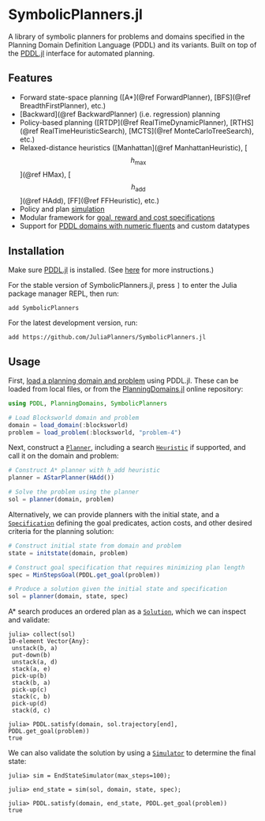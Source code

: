 # SymbolicPlanners.jl

A library of symbolic planners for problems and domains specified in the Planning Domain Definition Language (PDDL) and its variants. Built on top of the [PDDL.jl](https://github.com/JuliaPlanners/PDDL.jl) interface for automated planning.

## Features

- Forward state-space planning ([A*](@ref ForwardPlanner), [BFS](@ref BreadthFirstPlanner), etc.)
- [Backward](@ref BackwardPlanner) (i.e. regression) planning
- Policy-based planning ([RTDP](@ref RealTimeDynamicPlanner), [RTHS](@ref RealTimeHeuristicSearch), [MCTS](@ref MonteCarloTreeSearch), etc.)
- Relaxed-distance heuristics ([Manhattan](@ref ManhattanHeuristic), [$$h_\text{max}$$](@ref HMax), [$$h_\text{add}$$](@ref HAdd), [FF](@ref FFHeuristic), etc.)
- Policy and plan [simulation](simulators.md)
- Modular framework for [goal, reward and cost specifications](specifications.md)
- Support for [PDDL domains with numeric fluents](https://github.com/JuliaPlanners/SymbolicPlanners.jl/blob/experiments/experiments/numeric-experiments.jl) and custom datatypes

## Installation

Make sure [PDDL.jl](https://github.com/JuliaPlanners/PDDL.jl) is installed. (See [here](https://juliaplanners.github.io/PDDL.jl/dev/tutorials/getting_started/#Installation) for more instructions.)

For the stable version of SymbolicPlanners.jl, press `]` to enter the Julia package manager REPL, then run:
```
add SymbolicPlanners
```

For the latest development version, run:
```
add https://github.com/JuliaPlanners/SymbolicPlanners.jl
```

## Usage

First, [load a planning domain and problem](https://juliaplanners.github.io/PDDL.jl/dev/tutorials/getting_started/#Loading-Domains-and-Problems) using PDDL.jl. These can be loaded from local files, or from the [PlanningDomains.jl](https://github.com/JuliaPlanners/PlanningDomains.jl) online repository:

```julia
using PDDL, PlanningDomains, SymbolicPlanners

# Load Blocksworld domain and problem
domain = load_domain(:blocksworld)
problem = load_problem(:blocksworld, "problem-4")
```

Next, construct a [`Planner`](@ref), including a search [`Heuristic`](@ref) if supported, and call it on the domain and problem:

```julia
# Construct A* planner with h_add heuristic
planner = AStarPlanner(HAdd())

# Solve the problem using the planner
sol = planner(domain, problem)
```

Alternatively, we can provide planners with the initial state, and a [`Specification`](@ref) defining the goal predicates, action costs, and other desired criteria for the planning solution:

```julia
# Construct initial state from domain and problem
state = initstate(domain, problem)

# Construct goal specification that requires minimizing plan length
spec = MinStepsGoal(PDDL.get_goal(problem))

# Produce a solution given the initial state and specification
sol = planner(domain, state, spec)
```

A* search produces an ordered plan as a [`Solution`](@ref), which we can inspect and validate:

```julia-repl
julia> collect(sol)
10-element Vector{Any}:
 unstack(b, a)
 put-down(b)
 unstack(a, d)
 stack(a, e)
 pick-up(b)
 stack(b, a)
 pick-up(c)
 stack(c, b)
 pick-up(d)
 stack(d, c)

julia> PDDL.satisfy(domain, sol.trajectory[end], PDDL.get_goal(problem))
true
```

We can also validate the solution by using a [`Simulator`](@ref) to determine the final state:

```julia-repl
julia> sim = EndStateSimulator(max_steps=100);

julia> end_state = sim(sol, domain, state, spec);

julia> PDDL.satisfy(domain, end_state, PDDL.get_goal(problem))
true
```
